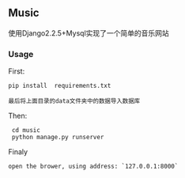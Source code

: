 ## Music

使用Django2.2.5+Mysql实现了一个简单的音乐网站


### Usage
First:

    pip install  requirements.txt
    
    最后将上面目录的data文件夹中的数据导入数据库
Then:

     cd music
     python manage.py runserver

Finaly

    open the brower, using address: `127.0.0.1:8000`

